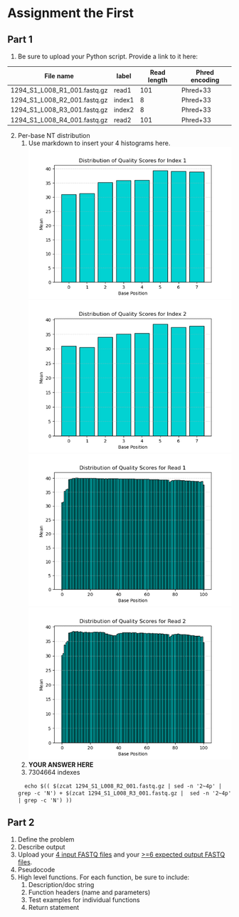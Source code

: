 # Assignment the First

## Part 1
1. Be sure to upload your Python script. Provide a link to it here:

| File name | label | Read length | Phred encoding |
|---|---|---|---|
| 1294_S1_L008_R1_001.fastq.gz | read1 | 101 | Phred+33 |
| 1294_S1_L008_R2_001.fastq.gz | index1 | 8 | Phred+33 |
| 1294_S1_L008_R3_001.fastq.gz | index2 | 8 | Phred+33 |
| 1294_S1_L008_R4_001.fastq.gz | read2 | 101 | Phred+33 |

2. Per-base NT distribution
    1. Use markdown to insert your 4 histograms here.
    ![read1histogram](./histograms/idx1.png)
    ![read1histogram](./histograms/idx2.png)
    ![read1histogram](./histograms/r1.png)
    ![read1histogram](./histograms/r2.png)
    2. **YOUR ANSWER HERE**
    3. 7304664 indexes
    ```
      echo $(( $(zcat 1294_S1_L008_R2_001.fastq.gz | sed -n '2~4p' | grep -c 'N') + $(zcat 1294_S1_L008_R3_001.fastq.gz |  sed -n '2~4p' | grep -c 'N') ))
    ```
    
## Part 2
1. Define the problem
2. Describe output
3. Upload your [4 input FASTQ files](../TEST-input_FASTQ) and your [>=6 expected output FASTQ files](../TEST-output_FASTQ).
4. Pseudocode
5. High level functions. For each function, be sure to include:
    1. Description/doc string
    2. Function headers (name and parameters)
    3. Test examples for individual functions
    4. Return statement
